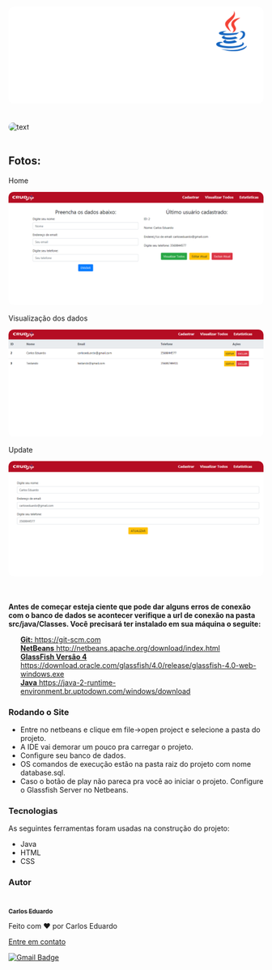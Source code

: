 <img src="./web/img/logocrudjsp.png" style="border-radius: 10px" alt="text">
<br>
<br>
<br>
<img src="https://img.shields.io/github/repo-size/carloseduardodb/crudjavaweb" style="border-radius: 10px" alt="text">
<br>
<br>
<h2>Fotos:</h2>
<p>Home</p>
<img src="./src/assets/img/image-project-01.png" style="border-radius: 10px" alt="text">
<br>

<p>Visualização dos dados</p>
<img src="./src/assets/img/image-project-02.png" style="border-radius: 10px" alt="text">
<br>

<p>Update</p>
<img src="./src/assets/img/image-project-03.png" style="border-radius: 10px" alt="text">
<br>
<br>
<br>
<p style="font-weight: bold">Antes de começar esteja ciente que pode dar alguns erros de conexão com o banco de dados se acontecer verifique a url de conexão na pasta src/java/Classes. Você precisará ter instalado em sua máquina o seguite:</p>
<ul>
    <a href="https://git-scm.com"><span style="font-weight: bold">Git:</span> 
    https://git-scm.com</a>
    <br>
    <a href="http://netbeans.apache.org/download/index.html"><span style="font-weight: bold">NetBeans</span> 
    http://netbeans.apache.org/download/index.html</a>    
    <br>
    <a href="https://download.oracle.com/glassfish/4.0/release/glassfish-4.0-web-windows.exe">
    <span style="font-weight: bold">GlassFish Versão 4</span>
     https://download.oracle.com/glassfish/4.0/release/glassfish-4.0-web-windows.exe</a>
     <br>
     <a href="https://java-2-runtime-environment.br.uptodown.com/windows/download">
    <span style="font-weight: bold">Java</span>
     https://java-2-runtime-environment.br.uptodown.com/windows/download</a>
</ul>

### Rodando o Site

<ul>
    <li>Entre no netbeans e clique em file->open project e selecione a pasta do projeto.</li>
    <li>A IDE vai demorar um pouco pra carregar o projeto.</li>
    <li>Configure seu banco de dados. </li>
    <li>OS comandos de execução estão na pasta raiz do projeto com nome database.sql.</li>
    <li>Caso o botão de play não pareca pra você ao iniciar o projeto. Configure o Glassfish Server no Netbeans.</li>
</ul>

### Tecnologias

<p>As seguintes ferramentas foram usadas na construção do projeto:</p>
<ul>
    <li>Java</li>
    <li>HTML</li>
    <li>CSS</li>
</ul>

### Autor

<a href="">
 <img style="border-radius: 50%;" src="https://avatars.githubusercontent.com/u/50811913?s=460&u=e1c04894465fe053a294c52018828a33e47d1dd4&v=4" width="100px;" alt=""/>
 <br />
 <sub><b>Carlos Eduardo</b></sub></a>


Feito com ❤️ por Carlos Eduardo

<a href="mailto:carloseduardodiasbatista@gmail.com">Entre em contato</a>

[![Gmail Badge](https://img.shields.io/badge/-carloseduardodiasbatista@gmail.com-c14438?style=flat-square&logo=Gmail&logoColor=white&link=mailto:carloseduardodiasbatista@gmail.com)](mailto:carloseduardodiasbatista@gmail.com)